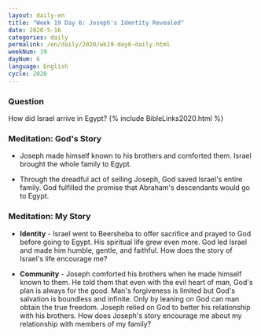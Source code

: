 ```yaml
---
layout: daily-en
title: "Week 19 Day 6: Joseph's Identity Revealed"
date: 2020-5-16 
categories: daily
permalink: /en/daily/2020/wk19-day6-daily.html
weekNum: 19
dayNum: 6
language: English
cycle: 2020
---
```

### Question     
How did Israel arrive in Egypt?
{% include BibleLinks2020.html %} 

### Meditation: God's Story   
+ Joseph made himself known to his brothers and comforted them. Israel brought the whole family to Egypt. 

+ Through the dreadful act of selling Joseph, God saved Israel's entire family. God fulfilled the promise that Abraham's descendants would go to Egypt. 

### Meditation: My Story   
+ **Identity** - Israel went to Beersheba to offer sacrifice and prayed to God before going to Egypt. His spiritual life grew even more. God led Israel and made him humble, gentle, and faithful. How does the story of Israel's life encourage me? 

+ **Community** - Joseph comforted his brothers when he made himself known to them. He told them that even with the evil heart of man, God's plan is always for the good. Man's forgiveness is limited but God's salvation is boundless and infinite. Only by leaning on God can man obtain the true freedom. Joseph relied on God to better his relationship with his brothers. How does Joseph's story encourage me about my relationship with members of my family? 
